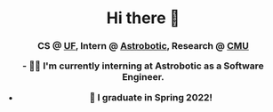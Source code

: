 <h1 align="center">Hi there 👋</h1>
<h3 align="center">CS @ <a href=https://www.cise.ufl.edu target="blank">UF</a>, Intern @ <a href=https://www.astrobotic.com target="blank">Astrobotic</a>, Research @ <a href=https://frc.ri.cmu.edu target="blank">CMU</a>

<p>
- 👨‍💼 I'm currently interning at Astrobotic as a Software Engineer.
  
- 👷‍ I graduate in Spring 2022! 
</p>

<!--
**dylanhawley/dylanhawley** is a ✨ _special_ ✨ repository because its `README.md` (this file) appears on your GitHub profile.

Here are some ideas to get you started:

- 🔭 I’m currently working on ...
- 🌱 I’m currently learning ...
- 👯 I’m looking to collaborate on ...
- 🤔 I’m looking for help with ...
- 💬 Ask me about ...
- 📫 How to reach me: ...
- 😄 Pronouns: ...
- ⚡ Fun fact: ...
-->
